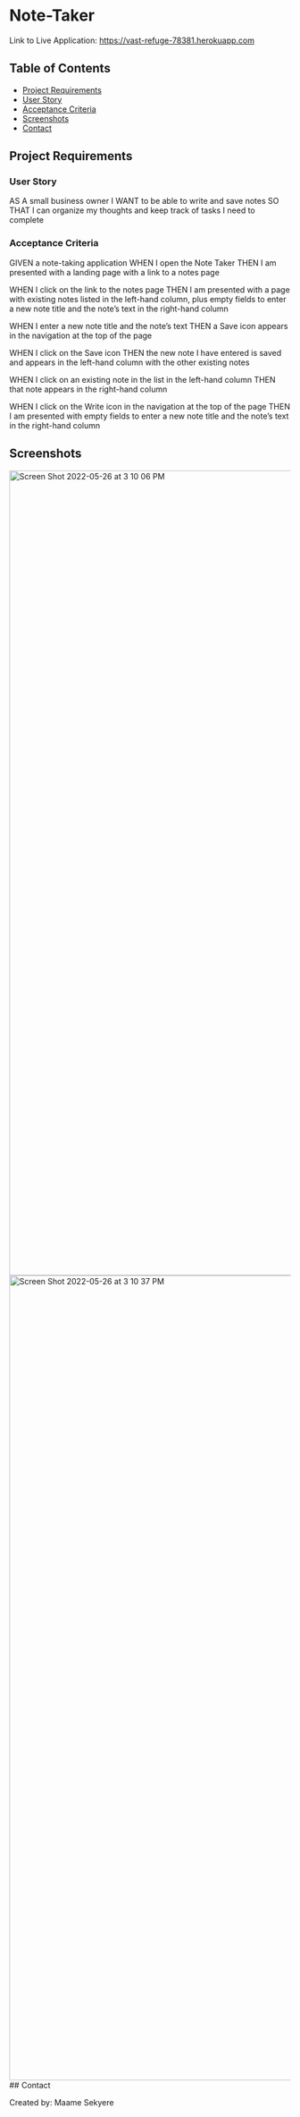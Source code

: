 # Note-Taker

Link to Live Application: https://vast-refuge-78381.herokuapp.com

## Table of Contents

- [Project Requirements](https://github.com/MaameSekyere/Note-Taker#project-requirements)
- [User Story](https://github.com/MaameSekyere/Note-Taker#user-story)
- [Acceptance Criteria](https://github.com/MaameSekyere/Note-Taker#acceptance-criteria)
- [Screenshots](https://github.com/MaameSekyere/Note-Taker#screenshots)
- [Contact](https://github.com/MaameSekyere/Note-Taker#contact)

## Project Requirements

### User Story

AS A small business owner
I WANT to be able to write and save notes
SO THAT I can organize my thoughts and keep track of tasks I need to complete

### Acceptance Criteria

GIVEN a note-taking application
WHEN I open the Note Taker
THEN I am presented with a landing page with a link to a notes page

WHEN I click on the link to the notes page
THEN I am presented with a page with existing notes listed in the left-hand column, plus empty fields to enter a new note title and the note’s text in the right-hand column

WHEN I enter a new note title and the note’s text
THEN a Save icon appears in the navigation at the top of the page

WHEN I click on the Save icon
THEN the new note I have entered is saved and appears in the left-hand column with the other existing notes

WHEN I click on an existing note in the list in the left-hand column
THEN that note appears in the right-hand column

WHEN I click on the Write icon in the navigation at the top of the page
THEN I am presented with empty fields to enter a new note title and the note’s text in the right-hand column

## Screenshots

<img width="1440" alt="Screen Shot 2022-05-26 at 3 10 06 PM" src="https://user-images.githubusercontent.com/94888460/170563211-7c83dc83-405c-4b4f-af5a-5e1a9cf1d1cd.png">

<img width="1440" alt="Screen Shot 2022-05-26 at 3 10 37 PM" src="https://user-images.githubusercontent.com/94888460/170563241-4d6ef74c-4b70-4db9-8457-b8ebab2cb214.png">
## Contact

Created by: Maame Sekyere
